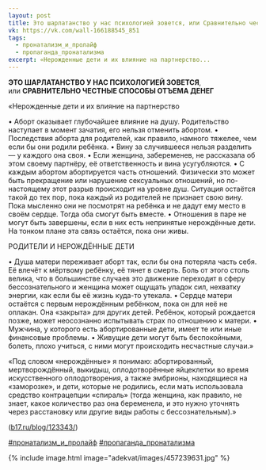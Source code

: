 ```yaml
---
layout: post
title: Это шарлатанство у нас психологией зовется, или Сравнительно честные способы отъема денег
vk: https://vk.com/wall-166188545_851
tags:
  - пронатализм_и_пролайф
  - пропаганда_пронатализма
excerpt: «Нерожденные дети и их влияние на партнерство...
---
```

**ЭТО ШАРЛАТАНСТВО У НАС ПСИХОЛОГИЕЙ ЗОВЕТСЯ**,<br>
или **СРАВНИТЕЛЬНО ЧЕСТНЫЕ СПОСОБЫ ОТЪЕМА ДЕНЕГ**

«Нерожденные дети и их влияние на партнерство

• Аборт оказывает глубочайшее влияние на душу. Родительство наступает в момент зачатия, его нельзя отменить абортом.
• Последствия аборта для родителей, как правило, намного тяжелее, чем если бы они родили ребёнка.
• Вину за случившееся нельзя разделить — у каждого она своя.
• Если женщина, забеременев, не рассказала об этом своему партнёру, её ответственность и вина усугубляются.
• С каждым абортом абортируется часть отношений. Физически это может быть прекращение или нарушение сексуальных отношений, но по-настоящему этот разрыв происходит на уровне душ. Ситуация остаётся такой до тех пор, пока каждый из родителей не признает свою вину. Пока мысленно они не посмотрят на ребёнка и не дадут ему место в своём сердце. Тогда оба смогут быть вместе.
• Отношения в паре не могут быть завершены, если в них есть непринятые нерождённые дети. На тонком плане эта связь остаётся, пока они живы.

РОДИТЕЛИ И НЕРОЖДЁННЫЕ ДЕТИ

• Душа матери переживает аборт так, если бы она потеряла часть себя. Её влечёт к мёртвому ребёнку, её тянет в смерть. Боль от этого столь велика, что в большинстве случаев это движение переходит в сферу бессознательного и женщина может ощущать упадок сил, нехватку энергии, как если бы её жизнь куда-то утекала.
• Сердце матери остаётся с первым нерождённым ребёнком, пока он для неё не оплакан. Она «закрыта» для других детей. Ребёнок, который рождается позже, может неосознанно испытывать страх по отношению к матери.
• Мужчина, у которого есть абортированные дети, имеет те или иные финансовые проблемы.
• Живущие дети могут быть беспокойными, болеть, плохо учиться, с ними могут происходить несчастные случаи.»

«Под словом «нерождённые» я понимаю: абортированный, мертворождённый, выкидыш, оплодотворённые яйцеклетки во время искусственного оплодотворения, а также эмбрионы, находящиеся на «заморозке», и дети, которые не родились, если мать использовала средство контрацепции «спираль» (тогда женщина, как правило, не знает, какое количество раз она беременела, и это нужно уточнять через расстановку или другие виды работы с бессознательным).»

([b17.ru/blog/123343/](b17.ru/blog/123343/))

[#пронатализм_и_пролайф](poisk.html#пронатализм_и_пролайф)
[#пропаганда_пронатализма](poisk.html#пропаганда_пронатализма)

{% include image.html image="adekvat/images/457239631.jpg" %}